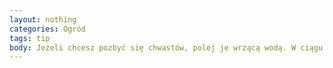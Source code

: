 ```yaml
---
layout: nothing
categories: Ogród
tags: tip
body: Jeżeli chcesz pozbyć się chwastów, polej je wrzącą wodą. W ciągu kilku godzin zbrązowieją i umierają. Dzięki takiemu rozwiązaniu nie pozostają toksyczne pozostałości, teren jest bezpieczny i nadaje się do zabawy dla dzieci.
---
```

